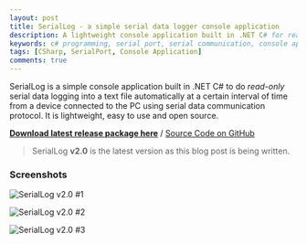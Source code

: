 ```yaml
---
layout: post
title: SerialLog - a simple serial data logger console application
description: A lightweight console application built in .NET C# for reading and logging serial data from a serial port using serial data communication protocol.
keywords: c# programming, serial port, serial communication, console application, serial data logging, logger console, rs232 serial data
tags: [CSharp, SerialPort, Console Application]
comments: true
---
```


SerialLog is a simple console application built in .NET C# to do _read-only_ serial data logging into a text file automatically at a certain interval of time from a device connected to the PC using serial data communication protocol. It is lightweight, easy to use and open source.

[**Download latest release package here**](https://github.com/heiswayi/SerialLog/releases) / [Source Code on GitHub](https://github.com/heiswayi/SerialLog)

> SerialLog **v2.0** is the latest version as this blog post is being written.

### Screenshots

![SerialLog v2.0 #1](http://i.imgur.com/8PLBzkp.png)

![SerialLog v2.0 #2](http://i.imgur.com/FUsfzvK.png)

![SerialLog v2.0 #3](http://i.imgur.com/TeZVLF3.png)
